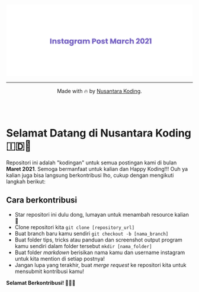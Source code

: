 [![March Instagram Posts](banner.png)](https://github.com/nusantarakoding/instagram-post-march/)

<div align=center>

---

Made with :fire: by [Nusantara Koding](https://github.com/nusantarakoding).

</div>
<br>
<br>

# Selamat Datang di Nusantara Koding🇮🇩🚀

Repositori ini adalah "kodingan" untuk semua postingan kami di bulan **Maret 2021**. Semoga bermanfaat untuk kalian dan Happy Koding!!! Ouh ya kalian juga bisa langsung berkontribusi lho, cukup dengan mengikuti langkah berikut:

## Cara berkontribusi

- Star repositori ini dulu dong, lumayan untuk menambah resource kalian 🌟
- Clone repositori kita `git clone [repository_url]`
- Buat branch baru kamu sendiri `git checkout -b [nama_branch]`
- Buat folder tips, tricks atau panduan dan screenshot output program kamu sendiri dalam folder tersebut `mkdir [nama_folder]`
- Buat folder _markdown_ berisikan nama kamu dan username instagram untuk kita mention di setiap postnya!
- Jangan lupa yang terakhir, buat _merge request_ ke repositori kita untuk mensubmit kontribusi kamu!

**Selamat Berkontribusi! 👨‍💻🎉**
